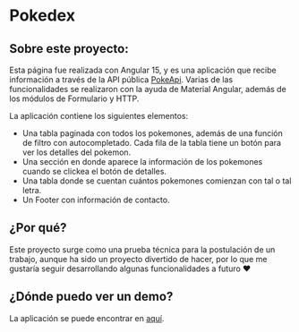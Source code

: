 # Pokedex

## Sobre este proyecto:
Esta página fue realizada con Angular 15,  y es una aplicación que recibe información a través de la API pública [PokeApi](https://pokeapi.co/).
Varias de las funcionalidades se realizaron con la ayuda de Material Angular, además de los módulos de Formulario y HTTP.

La aplicación contiene los siguientes elementos: 
* Una tabla paginada con todos los pokemones, además de una función de filtro con autocompletado. Cada fila de la tabla tiene un botón para ver los detalles del pokemon.
* Una sección en donde aparece la información de los pokemones cuando se clickea el botón de detalles.
* Una tabla donde se cuentan cuántos pokemones comienzan con tal o tal letra.
* Un Footer con información de contacto.

## ¿Por qué?
Este proyecto surge como una prueba técnica para la postulación de un trabajo, aunque ha sido un proyecto divertido de hacer, por lo que me gustaría seguir desarrollando algunas funcionalidades a futuro ❤️ 

## ¿Dónde puedo ver un demo?
La aplicación se puede encontrar en [aquí](https://pokedex-angular-ig.web.app/).

